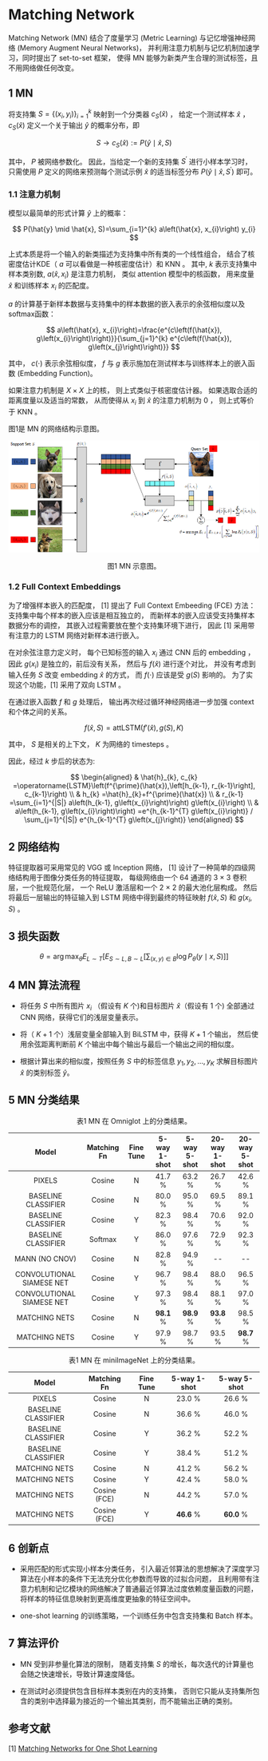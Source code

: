 # Matching Network

Matching Network (MN)
结合了度量学习 (Metric Learning) 与记忆增强神经网络 (Memory Augment Neural Networks)，
并利用注意力机制与记忆机制加速学习，同时提出了 set-to-set 框架，
使得 MN 能够为新类产生合理的测试标签，且不用网络做任何改变。


## 1 MN

将支持集 $S=\left\{\left(x_{i}, y_{i}\right)\right\}_{i=1}^{k}$
映射到一个分类器 $c_{S}(\hat{x})$ ，
给定一个测试样本 $\hat{x}$ ，$c_{S}(\hat{x})$ 定义一个关于输出 $\hat{y}$ 的概率分布，即

$$
S \rightarrow c_{S}\left(\hat{x}\right):=
P\left(\hat{y} \mid \hat{x}, S\right)
$$

其中， $P$ 被网络参数化。
因此，当给定一个新的支持集 $S^{\prime}$ 进行小样本学习时，
只需使用 $P$ 定义的网络来预测每个测试示例 $\hat{x}$ 的适当标签分布
$P\left(\hat{y} \mid \hat{x}, S^{\prime}\right)$ 即可。

### 1.1 注意力机制

模型以最简单的形式计算 $\hat{y}$ 上的概率：

$$
P(\hat{y} \mid \hat{x}, S)=\sum_{i=1}^{k} a\left(\hat{x}, x_{i}\right) y_{i}
$$

上式本质是将一个输入的新类描述为支持集中所有类的一个线性组合，
结合了核密度估计KDE（ $a$ 可以看做是一种核密度估计）和 KNN 。
其中, $k$ 表示支持集中样本类别数,
$a\left(\hat{x}, x_{i}\right)$ 是注意力机制，
类似 attention 模型中的核函数，
用来度量 $\hat{x}$ 和训练样本 $x_{i}$ 的匹配度。

$a$ 的计算基于新样本数据与支持集中的样本数据的嵌入表示的余弦相似度以及softmax函数：

$$
a\left(\hat{x}, x_{i}\right)=\frac{e^{c\left(f(\hat{x}), g\left(x_{i}\right)\right)}}{\sum_{j=1}^{k} e^{c\left(f(\hat{x}), g\left(x_{j}\right)\right)}}
$$

其中， $c(\cdot)$ 表示余弦相似度，
$f$ 与 $g$ 表示施加在测试样本与训练样本上的嵌入函数 (Embedding Function)。

如果注意力机制是 $X \times X$ 上的核，
则上式类似于核密度估计器。
如果选取合适的距离度量以及适当的常数，
从而使得从 $x_{i}$ 到 $\hat{x}$ 的注意力机制为 0 ，
则上式等价于 KNN 。

图1是 MN 的网络结构示意图。

![MN](../../../images/meta_learning/metric_based_meta_learning/MN/MN.png)
<center>
图1    MN 示意图。
</center>


### 1.2 Full Context Embeddings

为了增强样本嵌入的匹配度，
[1] 提出了 Full Context Embeeding (FCE) 方法：
支持集中每个样本的嵌入应该是相互独立的，
而新样本的嵌入应该受支持集样本数据分布的调控，
其嵌入过程需要放在整个支持集环境下进行，
因此 [1] 采用带有注意力的 LSTM 网络对新样本进行嵌入。

在对余弦注意力定义时，
每个已知标签的输入 $x_i$ 通过 CNN 后的 embedding ，
因此 $g(x_i)$ 是独立的，前后没有关系，
然后与 $f\left(\hat{x}\right)$ 进行逐个对比，
并没有考虑到输入任务 $S$ 改变 embedding $\hat{x}$ 的方式，
而 $f(\cdot)$ 应该是受 $g(S)$ 影响的。
为了实现这个功能，[1] 采用了双向 LSTM 。

在通过嵌入函数 $f$ 和 $g$ 处理后，
输出再次经过循环神经网络进一步加强 context 和个体之间的关系。

$$
f\left(\hat{x},S\right)=\mathrm{attLSTM}\left(f'\left(\hat{x}\right),g(S),K\right)
$$

其中， $S$ 是相关的上下文， $K$ 为网络的 timesteps 。

因此，经过 $k$ 步后的状态为:

$$
\begin{aligned}
& \hat{h}_{k}, c_{k} =\operatorname{LSTM}\left(f^{\prime}(\hat{x}),\left[h_{k-1}, r_{k-1}\right], c_{k-1}\right) \\
& h_{k} =\hat{h}_{k}+f^{\prime}(\hat{x}) \\
& r_{k-1} =\sum_{i=1}^{|S|} a\left(h_{k-1}, g\left(x_{i}\right)\right) g\left(x_{i}\right) \\
& a\left(h_{k-1}, g\left(x_{i}\right)\right) =e^{h_{k-1}^{T} g\left(x_{i}\right)} / \sum_{j=1}^{|S|} e^{h_{k-1}^{T} g\left(x_{j}\right)}
\end{aligned}
$$


## 2 网络结构

特征提取器可采用常见的 VGG 或 Inception 网络，
[1] 设计了一种简单的四级网络结构用于图像分类任务的特征提取，
每级网络由一个 64 通道的 3 $\times$ 3 卷积层，一个批规范化层，
一个 ReLU 激活层和一个 2 $\times$ 2 的最大池化层构成。
然后将最后一层输出的特征输入到 LSTM 网络中得到最终的特征映射
$f\left(\hat{x},S\right)$ 和 $g\left({x_i},S\right)$ 。


## 3 损失函数

$$
\theta=\arg \max _{\theta} E_{L \sim T}\left[E_{S \sim L, B \sim L}\left[\sum_{(x, y) \in B} \log P_{\theta}(y \mid x, S)\right]\right]
$$


## 4 MN 算法流程

- 将任务 $S$ 中所有图片 $x_i$ （假设有 $K$ 个)和目标图片 $\hat{x}$（假设有 1 个)
全部通过 CNN 网络，获得它们的浅层变量表示。

- 将（ $K+1$ 个）浅层变量全部输入到 BiLSTM 中，获得 $K+1$ 个输出，
然后使用余弦距离判断前 $K$ 个输出中每个输出与最后一个输出之间的相似度。

- 根据计算出来的相似度，按照任务 $S$ 中的标签信息 $y_1, y_2, \ldots, y_K$
求解目标图片 $\hat{x}$ 的类别标签 $\hat{y}$。


## 5 MN 分类结果

<center>
表1    MN 在 Omniglot 上的分类结果。
</center>

| Model | Matching Fn | Fine Tune | 5-way 1-shot | 5-way 5-shot | 20-way 1-shot | 20-way 5-shot |  
| :----: | :----: | :----: | :----: | :----: | :----: | :----: |
| PIXELS | Cosine | N | 41.7 $\%$ | 63.2 $\%$ | 26.7 $\%$ | 42.6 $\%$ |
| BASELINE CLASSIFIER | Cosine | N | 80.0 $\%$ | 95.0 $\%$ | 69.5 $\%$ | 89.1 $\%$ |
| BASELINE CLASSIFIER | Cosine | Y | 82.3 $\%$ | 98.4 $\%$ | 70.6 $\%$ | 92.0 $\%$ |
| BASELINE CLASSIFIER | Softmax | Y | 86.0 $\%$ | 97.6 $\%$ | 72.9 $\%$ | 92.3 $\%$ |
| MANN (NO CNOV) | Cosine | N | 82.8 $\%$ | 94.9 $\%$ | -- | -- |
| CONVOLUTIONAL SIAMESE NET | Cosine | Y | 96.7 $\%$ | 98.4 $\%$ | 88.0 $\%$ | 96.5 $\%$ |
| CONVOLUTIONAL SIAMESE NET | Cosine | Y | 97.3 $\%$ | 98.4 $\%$ | 88.1 $\%$ | 97.0 $\%$ |
| MATCHING NETS | Cosine | N | **98.1** $\%$ | **98.9** $\%$ | **93.8** $\%$ | 98.5 $\%$ |
| MATCHING NETS | Cosine | Y | 97.9 $\%$ | 98.7 $\%$ | 93.5 $\%$ | **98.7** $\%$ |


<center>
表1    MN 在 miniImageNet 上的分类结果。
</center>

| Model | Matching Fn | Fine Tune | 5-way 1-shot | 5-way 5-shot |
| :----: | :----: | :----: | :----: | :----: |
| PIXELS | Cosine | N | 23.0 $\%$ | 26.6 $\%$ |
| BASELINE CLASSIFIER | Cosine | N | 36.6 $\%$ | 46.0 $\%$ |
| BASELINE CLASSIFIER | Cosine | Y | 36.2 $\%$ | 52.2 $\%$ |
| BASELINE CLASSIFIER | Cosine | Y | 38.4 $\%$ | 51.2 $\%$ |
| MATCHING NETS | Cosine | N | 41.2 $\%$ | 56.2 $\%$ |
| MATCHING NETS | Cosine | Y | 42.4 $\%$ | 58.0 $\%$ |
| MATCHING NETS | Cosine (FCE) | N | 44.2 $\%$ | 57.0 $\%$ |
| MATCHING NETS | Cosine (FCE) | Y | **46.6** $\%$ | **60.0** $\%$ |


## 6 创新点

- 采用匹配的形式实现小样本分类任务，
引入最近邻算法的思想解决了深度学习算法在小样本的条件下无法充分优化参数而导致的过拟合问题，
且利用带有注意力机制和记忆模块的网络解决了普通最近邻算法过度依赖度量函数的问题，
将样本的特征信息映射到更高维度更抽象的特征空间中。

- one-shot learning 的训练策略，一个训练任务中包含支持集和 Batch 样本。


## 7 算法评价

- MN 受到非参量化算法的限制，
随着支持集 $S$ 的增长，每次迭代的计算量也会随之快速增长，导致计算速度降低。

- 在测试时必须提供包含目标样本类别在内的支持集，
否则它只能从支持集所包含的类别中选择最为接近的一个输出其类别，而不能输出正确的类别。


## 参考文献

[1] [Matching Networks for One Shot Learning](https://proceedings.neurips.cc/paper/2016/hash/90e1357833654983612fb05e3ec9148c-Abstract.html)
